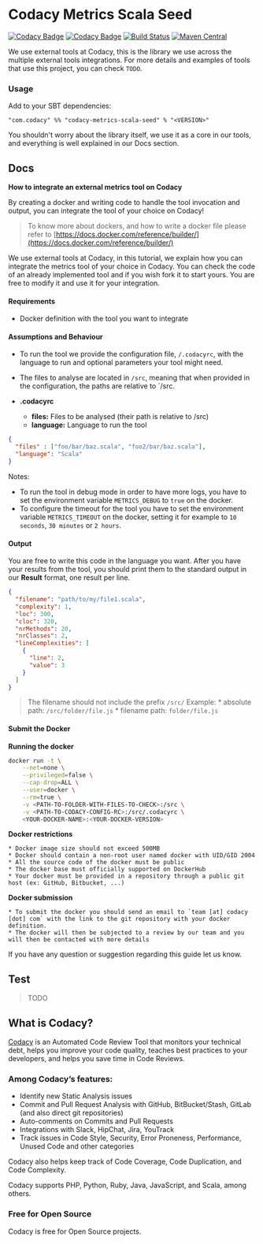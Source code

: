 # Codacy Metrics Scala Seed

[![Codacy Badge](https://api.codacy.com/project/badge/Grade/84f9864f373e4228b8c030d583bd4094)](https://www.codacy.com/app/Codacy/codacy-metrics-scala-seed?utm_source=github.com&amp;utm_medium=referral&amp;utm_content=codacy/codacy-metrics-scala-seed&amp;utm_campaign=Badge_Grade)
[![Codacy Badge](https://api.codacy.com/project/badge/Coverage/84f9864f373e4228b8c030d583bd4094)](https://www.codacy.com/app/Codacy/codacy-metrics-scala-seed?utm_source=github.com&utm_medium=referral&utm_content=codacy/codacy-metrics-scala-seed&utm_campaign=Badge_Coverage)
[![Build Status](https://circleci.com/gh/codacy/codacy-metrics-scala-seed.png?style=shield&circle-token=:circle-token)](https://circleci.com/gh/codacy/codacy-metrics-scala-seed)
[![Maven Central](https://maven-badges.herokuapp.com/maven-central/com.codacy/codacy-metrics-scala-seed/badge.svg)](https://maven-badges.herokuapp.com/maven-central/com.codacy/codacy-metrics-scala-seed)

We use external tools at Codacy, this is the library we use across the multiple external tools integrations.
For more details and examples of tools that use this project, you can check
`TODO`.

### Usage

Add to your SBT dependencies:

```
"com.codacy" %% "codacy-metrics-scala-seed" % "<VERSION>"
```

You shouldn't worry about the library itself, we use it as a core in our tools,
and everything is well explained in our Docs section.

## Docs

**How to integrate an external metrics tool on Codacy**

By creating a docker and writing code to handle the tool invocation and output,
you can integrate the tool of your choice on Codacy!

> To know more about dockers, and how to write a docker file please refer to [https://docs.docker.com/reference/builder/](https://docs.docker.com/reference/builder/)

We use external tools at Codacy, in this tutorial, we explain how you can integrate the metrics tool of your choice in Codacy.
You can check the code of an already implemented tool and if you wish fork it to start yours.
You are free to modify it and use it for your integration.

#### Requirements

* Docker definition with the tool you want to integrate

#### Assumptions and Behaviour

* To run the tool we provide the configuration file, `/.codacyrc`, with the language to run and optional parameters your tool might need.
* The files to analyse are located in `/src`, meaning that when provided in the configuration, the paths are relative to `/src.

* **.codacyrc**
  * **files:** Files to be analysed (their path is relative to /src)
  * **language:** Language to run the tool

```json
{
  "files" : ["foo/bar/baz.scala", "foo2/bar/baz.scala"],
  "language": "Scala"
}
```

Notes:
* To run the tool in debug mode in order to have more logs, you have to 
set the environment variable `METRICS_DEBUG` to `true` on the docker.
* To configure the timeout for the tool you have to 
set the environment variable `METRICS_TIMEOUT` on the docker, setting it for example to `10 seconds`, `30 minutes` or `2 hours`.

#### Output

You are free to write this code in the language you want.
After you have your results from the tool, you should print them to the standard output in our **Result** format, one result per line.

```json
{
  "filename": "path/to/my/file1.scala",
  "complexity": 1,
  "loc": 300,
  "cloc": 320,
  "nrMethods": 20,
  "nrClasses": 2,
  "lineComplexities": [
    {
      "line": 2, 
      "value": 3
    }
  ]
}
```

> The filename should not include the prefix `/src/`
  Example:
    * absolute path: `/src/folder/file.js`
    * filename path: `folder/file.js`

#### Submit the Docker

**Running the docker**

```sh
docker run -t \
    --net=none \
    --privileged=false \
    --cap-drop=ALL \
    --user=docker \
    --rm=true \
    -v <PATH-TO-FOLDER-WITH-FILES-TO-CHECK>:/src \
    -v <PATH-TO-CODACY-CONFIG-RC>:/src/.codacyrc \
    <YOUR-DOCKER-NAME>:<YOUR-DOCKER-VERSION>
```

**Docker restrictions**

    * Docker image size should not exceed 500MB
    * Docker should contain a non-root user named docker with UID/GID 2004
    * All the source code of the docker must be public
    * The docker base must officially supported on DockerHub
    * Your docker must be provided in a repository through a public git host (ex: GitHub, Bitbucket, ...)

**Docker submission**

    * To submit the docker you should send an email to `team [at] codacy [dot] com` with the link to the git repository with your docker definition.
    * The docker will then be subjected to a review by our team and you will then be contacted with more details

If you have any question or suggestion regarding this guide let us know.

## Test

> TODO

## What is Codacy?

[Codacy](https://www.codacy.com/) is an Automated Code Review Tool that monitors your technical debt, helps you improve your code quality, teaches best practices to your developers, and helps you save time in Code Reviews.

### Among Codacy’s features:

- Identify new Static Analysis issues
- Commit and Pull Request Analysis with GitHub, BitBucket/Stash, GitLab (and also direct git repositories)
- Auto-comments on Commits and Pull Requests
- Integrations with Slack, HipChat, Jira, YouTrack
- Track issues in Code Style, Security, Error Proneness, Performance, Unused Code and other categories

Codacy also helps keep track of Code Coverage, Code Duplication, and Code Complexity.

Codacy supports PHP, Python, Ruby, Java, JavaScript, and Scala, among others.

### Free for Open Source

Codacy is free for Open Source projects.
